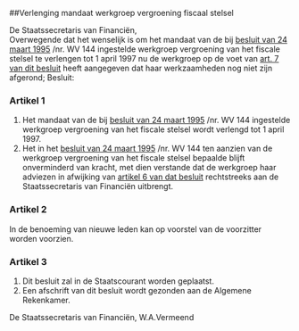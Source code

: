 <meta http-equiv='Content-Type' content='text/html; charset=utf-8' />

##Verlenging mandaat werkgroep vergroening fiscaal stelsel

De Staatssecretaris van Financiën,  
Overwegende dat het wenselijk is om het mandaat van de bij [besluit van 24 maart 1995](../../../../../../../../ministeriele-regeling/instelling/subwerkgroep/vergroening/fiscale/stelsel/BWBR0007297/README.md) /nr. WV 144 ingestelde werkgroep vergroening van het fiscale stelsel te verlengen tot 1 april 1997 nu de werkgroep op de voet van [art. 7 van dit besluit](../../../../../../../../ministeriele-regeling/instelling/subwerkgroep/vergroening/fiscale/stelsel/BWBR0007297/README.md) heeft aangegeven dat haar werkzaamheden nog niet zijn afgerond;
Besluit:    

### Artikel  1  

1.  Het mandaat van de bij [besluit van 24 maart 1995](../../../../../../../../ministeriele-regeling/instelling/subwerkgroep/vergroening/fiscale/stelsel/BWBR0007297/README.md) /nr. WV 144 ingestelde werkgroep vergroening van het fiscale stelsel wordt verlengd tot 1 april 1997.   
2.  Het in het [besluit van 24 maart 1995](../../../../../../../../ministeriele-regeling/instelling/subwerkgroep/vergroening/fiscale/stelsel/BWBR0007297/README.md) /nr. WV 144 ten aanzien van de werkgroep vergroening van het fiscale stelsel bepaalde blijft onverminderd van kracht, met dien verstande dat de werkgroep haar adviezen in afwijking van [artikel 6 van dat besluit](../../../../../../../../ministeriele-regeling/instelling/subwerkgroep/vergroening/fiscale/stelsel/BWBR0007297/README.md) rechtstreeks aan de Staatssecretaris van Financiën uitbrengt.   

### Artikel  2  

In de benoeming van nieuwe leden kan op voorstel van de voorzitter worden voorzien.  

### Artikel  3  

1.  Dit besluit zal in de Staatscourant worden geplaatst.   
2.  Een afschrift van dit besluit wordt gezonden aan de Algemene Rekenkamer.   

De 
Staatssecretaris van Financiën, 
W.A.Vermeend    
